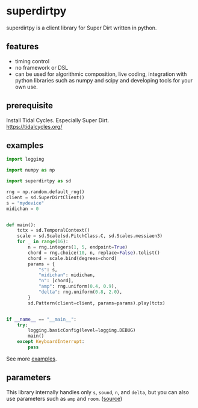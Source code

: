 # superdirtpy
superdirtpy is a client library for Super Dirt written in python.

## features
- timing control
- no framework or DSL
- can be used for algorithmic composition, live coding, integration with python libraries such as numpy and scipy and developing tools for your own use.

## prerequisite
Install Tidal Cycles. Especially Super Dirt.  
https://tidalcycles.org/

## examples
```py
import logging

import numpy as np

import superdirtpy as sd

rng = np.random.default_rng()
client = sd.SuperDirtClient()
s = "mydevice"
midichan = 0


def main():
    tctx = sd.TemporalContext()
    scale = sd.Scale(sd.PitchClass.C, sd.Scales.messiaen3)
    for _ in range(16):
        n = rng.integers(1, 5, endpoint=True)
        chord = rng.choice(10, n, replace=False).tolist()
        chord = scale.bind(degrees=chord)
        params = {
            "s": s,
            "midichan": midichan,
            "n": [chord],
            "amp": rng.uniform(0.4, 0.9),
            "delta": rng.uniform(0.8, 2.0),
        }
        sd.Pattern(client=client, params=params).play(tctx)


if __name__ == "__main__":
    try:
        logging.basicConfig(level=logging.DEBUG)
        main()
    except KeyboardInterrupt:
        pass
```
See more [examples](./examples/).

## parameters
This library internally handles only `s`, `sound`, `n`, and `delta`, but you can also use parameters such as `amp` and `room`. ([source](./superdirtpy/params.py))
